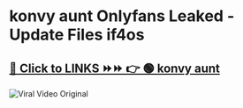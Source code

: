 
 # konvy aunt Onlyfans Leaked - Update Files if4os

## <h2><a href="https://clipsfans.com/konvy_aunt&ref=git">🔗 Click to LINKS ⏩⏩ 👉 🟢 konvy aunt </a></h2>

<a href="https://clipsfans.com/konvy_aunt&ref=git" rel="nofollow" data-target="animated-image.originalLink"><img src="https://i.ibb.co.com/xMMVF88/686577567.gif" alt="Viral Video Original" style="max-width: 100%; display: inline-block;" data-target="animated-image.originalImage"></a>

